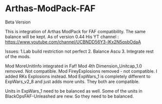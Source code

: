 # Arthas-ModPack-FAF

Beta Version

This is integration of Arthas ModPack for FAF compatibility.
The same balance will be kept. As of version 0.44
His YT channel : https://www.youtube.com/channel/UCBNDD56Y3-lKx2N5qsbOdaA

Issues: 
1.Lab build restriction not perfect
2. Balance Ascu
3. Integrate rest of the mods. 




Mod MoreUnitInfo integrated in Faf!
Mod 4th Dimension_Unitcap_1.0 removed. Not compatible.
Mod FireyExplosions removed - not compatible. I added RKs Explosions instead.
Mod ExpWars_1 is completely different to ExpWars_v2_8 and just adds more units. They both are compatible. 

Units in ExpWars_1 need to be balanced as well.
Some of the units in BlackOpsFAF-Unleashed are new. So they need to be balanced. 
